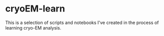 # cryoEM-learn

This is a selection of scripts and notebooks I've created in the process of learning cryo-EM analysis.

